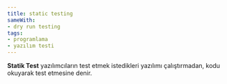 ```yaml
---
title: static testing
sameWith:
- dry run testing
tags:
- programlama
- yazılım testi
---
```


**Statik Test** yazılımcıların test etmek istedikleri yazılımı çalıştırmadan, kodu okuyarak test etmesine denir.
